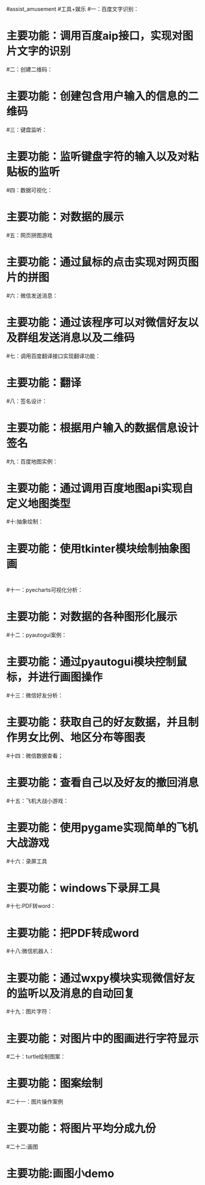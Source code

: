#assist_amusement
#工具+娱乐
#一：百度文字识别：
#	主要功能：调用百度aip接口，实现对图片文字的识别
#二：创建二维码：
#	主要功能：创建包含用户输入的信息的二维码
#三：键盘监听：
#	主要功能：监听键盘字符的输入以及对粘贴板的监听
#四：数据可视化：
#	主要功能：对数据的展示
#五：网页拼图游戏
#	主要功能：通过鼠标的点击实现对网页图片的拼图
#六：微信发送消息：
#	主要功能：通过该程序可以对微信好友以及群组发送消息以及二维码
#七：调用百度翻译接口实现翻译功能：
#	主要功能：翻译
#八：签名设计：
#	主要功能：根据用户输入的数据信息设计签名
#九：百度地图实例：
#	主要功能：通过调用百度地图api实现自定义地图类型
#十:抽象绘制：
#	主要功能：使用tkinter模块绘制抽象图画
#
#十一：pyecharts可视化分析：
#	主要功能：对数据的各种图形化展示
#十二：pyautogui案例：
#	主要功能：通过pyautogui模块控制鼠标，并进行画图操作
#十三：微信好友分析：
#	主要功能：获取自己的好友数据，并且制作男女比例、地区分布等图表
#十四：微信数据查看；
#	主要功能：查看自己以及好友的撤回消息
#十五：飞机大战小游戏：
#	主要功能：使用pygame实现简单的飞机大战游戏
#十六：录屏工具
#	主要功能：windows下录屏工具
#十七:PDF转word：
#   主要功能：把PDF转成word
#十八:微信机器人：
#   主要功能：通过wxpy模块实现微信好友的监听以及消息的自动回复
#十九：图片字符：
#   主要功能：对图片中的图画进行字符显示
#二十：turtle绘制图案：
#   主要功能：图案绘制
#二十一：图片操作案例
#   主要功能：将图片平均分成九份
#二十二:画图
#	主要功能:画图小demo



